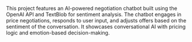 This project features an AI-powered negotiation chatbot built using the OpenAI API and TextBlob for sentiment analysis. The chatbot engages in price negotiations, responds to user input, and adjusts offers based on the sentiment of the conversation. It showcases conversational AI with pricing logic and emotion-based decision-making.






